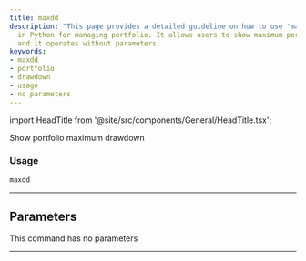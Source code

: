 ```yaml
---
title: maxdd
description: "This page provides a detailed guideline on how to use 'maxdd' command"
  in Python for managing portfolio. It allows users to show maximum portfolio drawdown
  and it operates without parameters.
keywords:
- maxdd
- portfolio
- drawdown
- usage
- no parameters
---
```


import HeadTitle from '@site/src/components/General/HeadTitle.tsx';

<HeadTitle title="portfolio/maxdd - Reference | OpenBB Terminal Docs" />

Show portfolio maximum drawdown

### Usage

```python
maxdd
```

---

## Parameters

This command has no parameters


---
